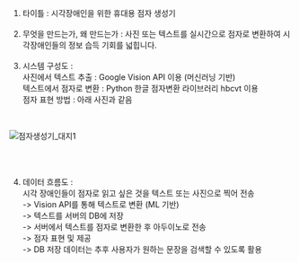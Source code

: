 1. 타이틀 : 시각장애인을 위한 휴대용 점자 생성기</br></br>
2. 무엇을 만드는가, 왜 만드는가 : 사진 또는 텍스트를 실시간으로 점자로 변환하여 시각장애인들의 정보 습득 기회를 넓힙니다.</br></br>
3. 시스템 구성도 :
</br>사진에서 텍스트 추출 : Google Vision API 이용 (머신러닝 기반)
</br>텍스트에서 점자로 변환 : Python 한글 점자변환 라이브러리 hbcvt 이용
</br>점자 표현 방법 : 아래 사진과 같음
</br>


![점자생성기_대지1](https://github.com/JihoonJang/CapstoneDesign/blob/master/%EC%A0%90%EC%9E%90%EC%83%9D%EC%84%B1%EA%B8%B0_%EB%8C%80%EC%A7%80%201.jpg)

</br></br>

4. 데이터 흐름도 : </br>시각 장애인들이 점자로 읽고 싶은 것을 텍스트 또는 사진으로 찍어 전송 
</br>-> Vision API를 통해 텍스트로 변환 (ML 기반) 
</br>-> 텍스트를 서버의 DB에 저장 
</br>-> 서버에서 텍스트를 점자로 변환한 후 아두이노로 전송
</br>-> 점자 표현 및 제공
</br>-> DB 저장 데이터는 추후 사용자가 원하는 문장을 검색할 수 있도록 활용
